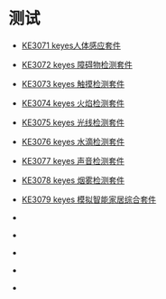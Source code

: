 # 测试


* [KE3071 keyes人体感应套件](http://keyes-ke3071.readthedocs.io/)
* [KE3072 keyes 障碍物检测套件](http://keyes-ke3072.readthedocs.io/)
* [KE3073 keyes 触摸检测套件](http://keyes-ke3073.readthedocs.io/)
* [KE3074 keyes 火焰检测套件](http://keyes-ke3074.readthedocs.io/)
* [KE3075 keyes 光线检测套件](http://keyes-ke3075.readthedocs.io/)
* [KE3076 keyes 水滴检测套件](http://keyes-ke3076.readthedocs.io/)
* [KE3077 keyes 声音检测套件](http://keyes-ke3077.readthedocs.io/)
* [KE3078 keyes 烟雾检测套件](http://keyes-ke3078.readthedocs.io/)
* [KE3079 keyes 模拟智能家居综合套件](http://keyes-ke3079.readthedocs.io/)

* []()
* []()
* []()
* []()
* []()


























